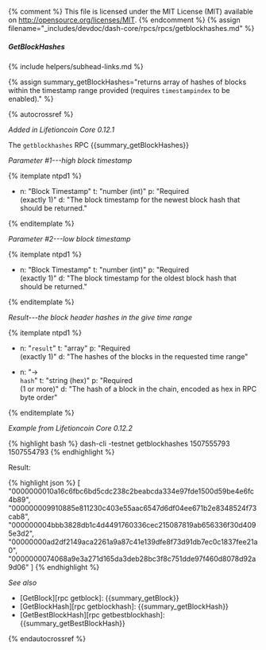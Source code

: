 {% comment %}
This file is licensed under the MIT License (MIT) available on
http://opensource.org/licenses/MIT.
{% endcomment %}
{% assign filename="_includes/devdoc/dash-core/rpcs/rpcs/getblockhashes.md" %}

##### GetBlockHashes
{% include helpers/subhead-links.md %}

{% assign summary_getBlockHashes="returns array of hashes of blocks within the timestamp range provided (requires `timestampindex` to be enabled)." %}

{% autocrossref %}

*Added in Lifetioncoin Core 0.12.1*

The `getblockhashes` RPC {{summary_getBlockHashes}}

*Parameter #1---high block timestamp*

{% itemplate ntpd1 %}
- n: "Block Timestamp"
  t: "number (int)"
  p: "Required<br>(exactly 1)"
  d: "The block timestamp for the newest block hash that should be returned."

{% enditemplate %}

*Parameter #2---low block timestamp*

{% itemplate ntpd1 %}
- n: "Block Timestamp"
  t: "number (int)"
  p: "Required<br>(exactly 1)"
  d: "The block timestamp for the oldest block hash that should be returned."

{% enditemplate %}

*Result---the block header hashes in the give time range*

{% itemplate ntpd1 %}
- n: "`result`"
  t: "array"
  p: "Required<br>(exactly 1)"
  d: "The hashes of the blocks in the requested time range"

- n: "→<br>`hash`"
  t: "string (hex)"
  p: "Required<br>(1 or more)"
  d: "The hash of a block in the chain, encoded as hex in RPC byte order"

{% enditemplate %}

*Example from Lifetioncoin Core 0.12.2*

{% highlight bash %}
dash-cli -testnet getblockhashes 1507555793 1507554793
{% endhighlight %}

Result:

{% highlight json %}
[
  "0000000010a16c6fbc6bd5cdc238c2beabcda334e97fde1500d59be4e6fc4b89",
  "000000009910885e811230c403e55aac6547d6df04ee671b2e8348524f73cab8",
  "000000004bbb3828db1c4d4491760336cec215087819ab656336f30d4095e3d2",
  "00000000ad2df2149aca2261a9a87c41e139dfe8f73d91db7ec0c1837fee21a0",
  "0000000074068a9e3a271d165da3deb28bc3f8c751dde97f460d8078d92a9d06"
]
{% endhighlight %}

*See also*

* [GetBlock][rpc getblock]: {{summary_getBlock}}
* [GetBlockHash][rpc getblockhash]: {{summary_getBlockHash}}
* [GetBestBlockHash][rpc getbestblockhash]: {{summary_getBestBlockHash}}


{% endautocrossref %}
